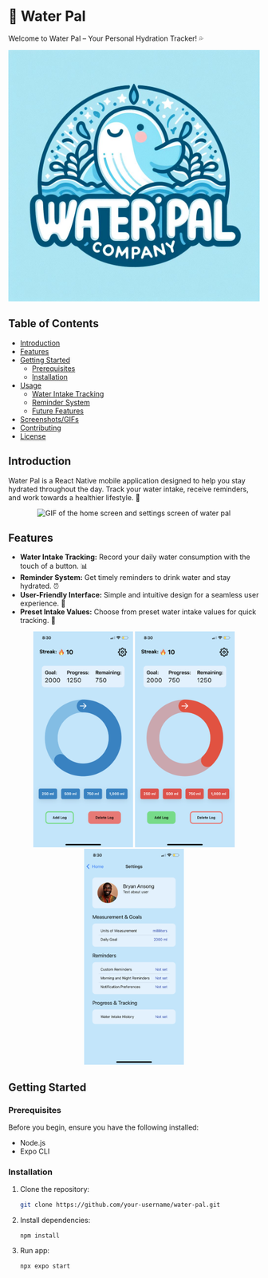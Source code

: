 # 🚰 Water Pal

Welcome to Water Pal – Your Personal Hydration Tracker! 💦

![App Logo/Image Here](/assets/Images/WaterPalLogo.jpeg)

## Table of Contents

-   [Introduction](#introduction)
-   [Features](#features)
-   [Getting Started](#getting-started)
    -   [Prerequisites](#prerequisites)
    -   [Installation](#installation)
-   [Usage](#usage)
    -   [Water Intake Tracking](#water-intake-tracking)
    -   [Reminder System](#reminder-system)
    -   [Future Features](#future-features)
-   [Screenshots/GIFs](#screenshots-or-gifs)
-   [Contributing](#contributing)
-   [License](#license)

## Introduction

Water Pal is a React Native mobile application designed to help you stay hydrated throughout the day. Track your water intake, receive reminders, and work towards a healthier lifestyle. 📱

<p align="center">
  <img src="/assets/Images/WaterPalGif.gif" width="300" alt="GIF of the home screen and settings screen of water pal"/>
</p>

## Features

-   **Water Intake Tracking:** Record your daily water consumption with the touch of a button. 📊
-   **Reminder System:** Get timely reminders to drink water and stay hydrated. ⏰
-   **User-Friendly Interface:** Simple and intuitive design for a seamless user experience. 🎨
-   **Preset Intake Values:** Choose from preset water intake values for quick tracking. 🤳

<p align="center">
  <img src="/assets/Images/WaterPalImg1.PNG" width="200" alt="Image 1"/>
  <img src="/assets/Images/WaterPalImg2.PNG" width="200" alt="Image 2"/>
  <img src="/assets/Images/WaterPalImg3.PNG" width="200" alt="Image 3"/>
</p>

## Getting Started

### Prerequisites

Before you begin, ensure you have the following installed:

-   Node.js
-   Expo CLI

### Installation

1. Clone the repository:

    ```bash
    git clone https://github.com/your-username/water-pal.git
    ```

2. Install dependencies:
    ```
    npm install
    ```
3. Run app:
    ```
    npx expo start
    ```
